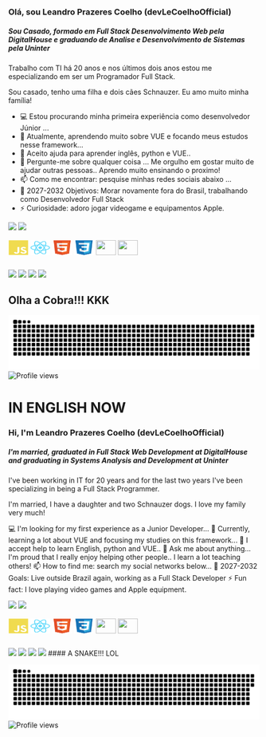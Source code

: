 ### Olá, sou Leandro Prazeres Coelho (devLeCoelhoOfficial)
##### Sou Casado, formado em Full Stack Desenvolvimento Web pela DigitalHouse e graduando de Analise e Desenvolvimento de Sistemas pela Uninter

Trabalho com TI há 20 anos e nos últimos dois anos estou me especializando em ser um Programador Full Stack. 

Sou casado, tenho uma filha e dois cães Schnauzer. Eu amo muito minha família!

- 💻 Estou procurando minha primeira experiência como desenvolvedor Júnior ...
- 🌱 Atualmente, aprendendo muito sobre VUE e focando meus estudos nesse framework...
- 🤔 Aceito ajuda para aprender inglês, python e VUE..
- 💬 Pergunte-me sobre qualquer coisa ... Me orgulho em gostar muito de ajudar outras pessoas.. Aprendo muito ensinando o proximo!
- 📫 Como me encontrar: pesquise minhas redes sociais abaixo ...
- 🥅 2027-2032 Objetivos: Morar novamente fora do Brasil, trabalhando como Desenvolvedor Full Stack
- ⚡ Curiosidade: adoro jogar videogame e equipamentos Apple. 

<div style="display: inline_block">
  <img height="160em" src="https://github-readme-stats.vercel.app/api?username=devLeandroCoelho&show_icons=true&theme=dracula&include_all_commits=true&count_private=true"/>
  <img height="160em" src="https://github-readme-stats.vercel.app/api/top-langs/?username=devLeandroCoelho&layout=compact&langs_count=7&theme=dracula"/>
</div>
<div style="display: inline_block"><br>
  <img align="center" height="30" width="40" src="https://raw.githubusercontent.com/devicons/devicon/master/icons/javascript/javascript-plain.svg">
  <img align="center"height="30" width="40" src="https://raw.githubusercontent.com/devicons/devicon/master/icons/react/react-original.svg">
  <img align="center"height="30" width="40" src="https://raw.githubusercontent.com/devicons/devicon/master/icons/html5/html5-original.svg">
  <img align="center"height="30" width="40" src="https://raw.githubusercontent.com/devicons/devicon/master/icons/css3/css3-original.svg">
  <img align="center"height="30" width="40" src="https://cdn.worldvectorlogo.com/logos/vue-9.svg">
  <img align="center"height="30" width="40" src="https://www.php.net/images/logos/new-php-logo.svg">
</div>
  
  ##
 
<div> 
  <a href="https://instagram.com/lecoelhoofficial" target="_blank"><img src="https://img.shields.io/badge/-Instagram-%23E4405F?style=for-the-badge&logo=instagram&logoColor=white" target="_blank"></a>
 <a href="https://discord.gg/MBXryGEB" target="_blank"><img src="https://img.shields.io/badge/Discord-7289DA?style=for-the-badge&logo=discord&logoColor=white" target="_blank"></a> 
  <a href = "mailto:devleandrocoelho@gmail.com"><img src="https://img.shields.io/badge/-Gmail-%23333?style=for-the-badge&logo=gmail&logoColor=white" target="_blank"></a>
  <a href="https://www.linkedin.com/in/lecoelhoofficial/" target="_blank"><img src="https://img.shields.io/badge/-LinkedIn-%230077B5?style=for-the-badge&logo=linkedin&logoColor=white" target="_blank"></a> 
  
 ## Olha a Cobra!!! KKK
![Snake animation](https://github.com/devLeCoelhoOfficial/devLeCoelhoOfficial/blob/output/github-contribution-grid-snake.svg)
![Profile views](https://gpvc.arturio.dev/devLeCoelhoOfficial)
 
</div>

 # IN ENGLISH NOW
 
### Hi, I'm Leandro Prazeres Coelho (devLeCoelhoOfficial)
##### I'm married, graduated in Full Stack Web Development at DigitalHouse and graduating in Systems Analysis and Development at Uninter
I've been working in IT for 20 years and for the last two years I've been specializing in being a Full Stack Programmer.

I'm married, I have a daughter and two Schnauzer dogs. I love my family very much!

💻 I'm looking for my first experience as a Junior Developer...
🌱 Currently, learning a lot about VUE and focusing my studies on this framework...
🤔 I accept help to learn English, python and VUE..
💬 Ask me about anything... I'm proud that I really enjoy helping other people.. I learn a lot teaching others!
📫 How to find me: search my social networks below...
🥅 2027-2032 Goals: Live outside Brazil again, working as a Full Stack Developer
⚡ Fun fact: I love playing video games and Apple equipment.

<div style="display: inline_block">
  <img height="160em" src="https://github-readme-stats.vercel.app/api?username=devLeandroCoelho&show_icons=true&theme=dracula&include_all_commits=true&count_private=true"/>
  <img height="160em" src="https://github-readme-stats.vercel.app/api/top-langs/?username=devLeandroCoelho&layout=compact&langs_count=7&theme=dracula"/>
</div>
<div style="display: inline_block"><br>
  <img align="center" height="30" width="40" src="https://raw.githubusercontent.com/devicons/devicon/master/icons/javascript/javascript-plain.svg">
  <img align="center"height="30" width="40" src="https://raw.githubusercontent.com/devicons/devicon/master/icons/react/react-original.svg">
  <img align="center"height="30" width="40" src="https://raw.githubusercontent.com/devicons/devicon/master/icons/html5/html5-original.svg">
  <img align="center"height="30" width="40" src="https://raw.githubusercontent.com/devicons/devicon/master/icons/css3/css3-original.svg">
  <img align="center"height="30" width="40" src="https://cdn.worldvectorlogo.com/logos/vue-9.svg">
  <img align="center"height="30" width="40" src="https://www.php.net/images/logos/new-php-logo.svg">
</div>
  
  ##
 
<div> 
  <a href="https://instagram.com/lecoelhoofficial" target="_blank"><img src="https://img.shields.io/badge/-Instagram-%23E4405F?style=for-the-badge&logo=instagram&logoColor=white" target="_blank"></a>
 <a href="https://discord.gg/MBXryGEB" target="_blank"><img src="https://img.shields.io/badge/Discord-7289DA?style=for-the-badge&logo=discord&logoColor=white" target="_blank"></a> 
  <a href = "mailto:devleandrocoelho@gmail.com"><img src="https://img.shields.io/badge/-Gmail-%23333?style=for-the-badge&logo=gmail&logoColor=white" target="_blank"></a>
  <a href="https://www.linkedin.com/in/lecoelhoofficial/" target="_blank"><img src="https://img.shields.io/badge/-LinkedIn-%230077B5?style=for-the-badge&logo=linkedin&logoColor=white" target="_blank"></a> 
#### A SNAKE!!! LOL
  
![Snake animation](https://github.com/devLeCoelhoOfficial/devLeCoelhoOfficial/blob/output/github-contribution-grid-snake.svg)
![Profile views](https://gpvc.arturio.dev/devLeCoelhoOfficial)
  </div>

